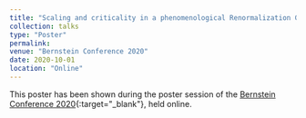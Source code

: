 ```yaml
---
title: "Scaling and criticality in a phenomenological Renormalization Group"
collection: talks
type: "Poster"
permalink:
venue: "Bernstein Conference 2020"
date: 2020-10-01
location: "Online"
---
```


This poster has been shown during the poster session of the [Bernstein Conference 2020](http://www.bernstein-conference.de/){:target="_blank"}<!--_-->, held online.
